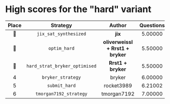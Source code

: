 # High scores for the "hard" variant

| Place | Strategy | Author | Questions | Complexity | Source |
|:-----:|:--------:|:------:|:---------:|:----------:|:------:|
| :1st_place_medal: | `jix_sat_synthesized` | **jix** | 5.00000 | 12,150 | `20240919_040726_jix_sat_synthesized.py` |
| :2nd_place_medal: | `optim_hard` | **oliverweissl + Rrst1 + bryker** | 5.50000 | 261 | `20240920_210459_optim_hard.py` |
| :3rd_place_medal: | `hard_strat_bryker_optimised` | **Rrst1 + bryker** | 5.50000 | 359 | `20240918_223240_hard_strat_bryker_optimised.py` |
| 4 | `bryker_strategy` | bryker | 6.00000 | 325 | `20240918_142447_bryker_strategy.py` |
| 5 | `submit_hard` | rocket3989 | 6.21002 | 1,023 | `20240918_223032_submit_hard.py` |
| 6 | `tmorgan7192_strategy` | tmorgan7192 | 7.00000 | 432 | `20240917_230605_tmorgan7192_strategy.py` |
